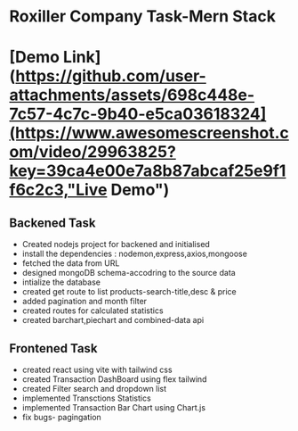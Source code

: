 # Roxiller Company Task-Mern Stack
# [Demo Link](https://github.com/user-attachments/assets/698c448e-7c57-4c7c-9b40-e5ca03618324](https://www.awesomescreenshot.com/video/29963825?key=39ca4e00e7a8b87abcaf25e9f1f6c2c3,"Live Demo")
## Backened Task
- Created nodejs project for backened and initialised
- install the dependencies : nodemon,express,axios,mongoose
- fetched the data from URL
- designed mongoDB schema-accodring to the source data
- intialize the database
- created get route to list products-search-title,desc & price
- added pagination and month filter
- created routes for calculated statistics
- created barchart,piechart and combined-data api

## Frontened Task
- created react using vite with tailwind css
- created Transaction DashBoard using flex tailwind
- created Filter search and dropdown list
- implemented Transctions Statistics
- implemented Transaction Bar Chart using Chart.js 
- fix bugs- pagingation
